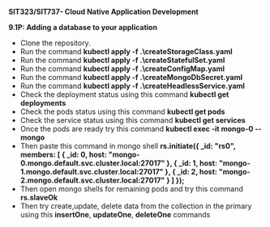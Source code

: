 <b>SIT323/SIT737- Cloud Native Application Development</b>

<b>9.1P: Adding a database to your application</b>

<ul>
      <li>Clone the repository.</li>
      <li>Run the command <b>kubectl apply -f .\createStorageClass.yaml</b></li>
      <li>Run the command <b>kubectl apply -f .\createStatefulSet.yaml</b></li>
      <li>Run the command <b>kubectl apply -f .\createConfigMap.yaml</b></li>
      <li>Run the command <b>kubectl apply -f .\createMongoDbSecret.yaml</b></li>
      <li>Run the command <b>kubectl apply -f .\createHeadlessService.yaml</b></li>
      <li>Check the deployment status using this command <b>kubectl get deployments</b></li>
      <li>Check the pods status using this command <b>kubectl get pods</b></li>
      <li>Check the service status using this command <b>kubectl get services</b></li>
      <li>Once the pods are ready try this command <b>kubectl exec -it mongo-0 -- mongo</b></li>
      <li>Then paste this command in mongo shell <b>rs.initiate({
   _id: "rs0",
   members: [
     { _id: 0, host: "mongo-0.mongo.default.svc.cluster.local:27017" },
     { _id: 1, host: "mongo-1.mongo.default.svc.cluster.local:27017" },
     { _id: 2, host: "mongo-2.mongo.default.svc.cluster.local:27017" }
   ]
});</b></li>
      <li>Then open mongo shells for remaining pods and try this command <b>rs.slaveOk</b></li>
      <li>Then try create,update, delete data from the collection in the primary using this <b>insertOne</b>, <b>updateOne</b>, <b>deleteOne</b> commands</li>
</ul>
